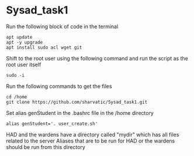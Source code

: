 # Sysad_task1
Run the following block of code in the terminal

```
apt update
apt -y upgrade
apt install sudo acl wget git
```
Shift to the root user using the following command and run the script as the root user itself
```
sudo -i
```
Run the following commands to get the files
```
cd /home
git clone https://github.com/sharvatic/Sysad_task1.git
```
Set alias genStudent in the .bashrc file in the /home directory 
```
alias genStudent='. user_create.sh'
```
HAD and the wardens have a directory called "mydir" which has all files related to the server
Aliases that are to be run for HAD or the wardens should be run from this directory


